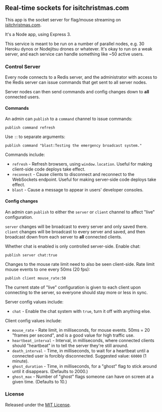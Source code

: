 ## Real-time sockets for isitchristmas.com

This app is the socket server for flag/mouse streaming on [isitchristmas.com](https://isitchristmas.com).

It's a Node app, using Express 3.

This service is meant to be run on a number of parallel nodes, e.g. 30 Heroku dynos or Nodejitsu drones or whatever. It's okay to run on a weak server, and each service can handle something like ~50 active users.

### Control Server

Every node connects to a Redis server, and the administrator with access to the Redis server can issue commands that get sent to all server nodes.

Server nodes can then send commands and config changes down to **all** connected users.

#### Commands

An admin can `publish` to a `command` channel to issue commands:

```
publish command refresh
```

Use `:`: to separate arguments:

```
publish command "blast:Testing the emergency broadcast system."
```

Commands include:

* `refresh` - Refresh browsers, using `window.location`. Useful for making client-side code deploys take effect.
* `reconnect` - Cause clients to disconnect and reconnect to the WebSockets endpoint. Useful for making server-side code deploys take effect.
* `blast` - Cause a message to appear in users' developer consoles.

#### Config changes

An admin can `publish` to either the `server` or `client` channel to affect "live" configuration.

`server` changes will be broadcast to every server and only saved there. `client` changes will be broadcast to every server and saved, and then broadcast down from each server to **all** connected clients.

Whether chat is enabled is only controlled server-side. Enable chat:

```
publish server chat:true
```

Changes to the mouse rate limit need to also be seen client-side. Rate limit mouse events to one every 50ms (20 fps):

```
publish client mouse_rate:50
```

The current state of "live" configuration is given to each client upon connecting to the server, so everyone should stay more or less in sync.

Server config values include:

* `chat`  - Enable the chat system with `true`, turn it off with anything else.

Client config values include:

* `mouse_rate` - Rate limit, in milliseconds, for mouse events. 50ms = 20 "frames per second", and is a good value for high traffic use.
* `heartbeat_interval` - Interval, in milliseconds, where connected clients should "heartbeat" in to tell the server they're still around.
* `death_interval` - Time, in milliseconds, to wait for a heartbeat until a connected user is forcibly disconnected. Suggested value: `60000` (1 minute).
* `ghost_duration` - Time, in milliseconds, for a "ghost" flag to stick around until it disappears. (Defaults to 2000.)
* `ghost_max` - Number of "ghost" flags someone can have on screen at a given time. (Defaults to 10.)

### License

Released under the [MIT License](LICENSE).